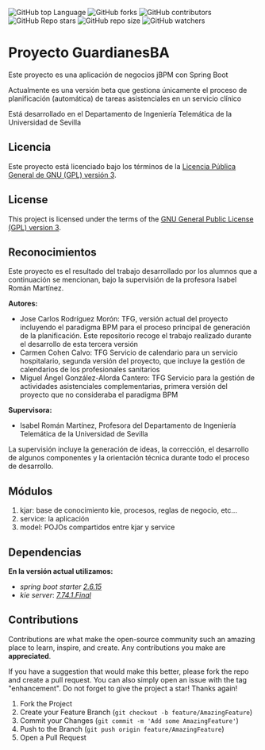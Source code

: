 ![GitHub top Language](https://img.shields.io/github/languages/top/tfg-projects-dit-us/GuardianesBA)
![GitHub forks](https://img.shields.io/github/forks/tfg-projects-dit-us/GuardianesBA?style=social)
![GitHub contributors](https://img.shields.io/github/contributors/tfg-projects-dit-us/GuardianesBA)
![GitHub Repo stars](https://img.shields.io/github/stars/tfg-projects-dit-us/GuardianesBA?style=social)
![GitHub repo size](https://img.shields.io/github/repo-size/tfg-projects-dit-us/GuardianesBA)
![GitHub watchers](https://img.shields.io/github/watchers/tfg-projects-dit-us/GuardianesBA)
# Proyecto GuardianesBA

Este proyecto es una aplicación de negocios jBPM con Spring Boot

Actualmente es una versión beta que gestiona únicamente el proceso de planificación (automática) de tareas asistenciales en un servicio clínico

Está desarrollado en el Departamento de Ingeniería Telemática de la Universidad de Sevilla

## Licencia

Este proyecto está licenciado bajo los términos de la [Licencia Pública General de GNU (GPL) versión 3](https://www.gnu.org/licenses/gpl-3.0.html).


## License

This project is licensed under the terms of the [GNU General Public License (GPL) version 3](https://www.gnu.org/licenses/gpl-3.0.html).

## Reconocimientos

Este proyecto es el resultado del trabajo desarrollado por los alumnos que a continuación se mencionan, bajo la supervisión de la profesora Isabel Román Martínez.

**Autores:**
- Jose Carlos Rodríguez Morón: TFG, versión actual del proyecto incluyendo el paradigma BPM para el proceso principal de generación de la planificación. Este repositorio recoge el trabajo realizado durante el desarrollo de esta tercera versión
- Carmen Cohen Calvo: TFG Servicio de calendario para un servicio hospitalario, segunda versión del proyecto, que incluye la gestión de calendarios de los profesionales sanitarios
- Miguel Ángel González-Alorda Cantero: TFG Servicio para la gestión de actividades asistenciales complementarias, primera versión del proyecto que no consideraba el paradigma BPM

**Supervisora:**
- Isabel Román Martínez, Profesora del Departamento de Ingeniería Telemática de la Universidad de Sevilla

La supervisión incluye la generación de ideas, la corrección, el desarrollo de algunos componentes y la orientación técnica durante todo el proceso de desarrollo.


## Módulos
1. kjar: base de conocimiento kie, procesos, reglas de negocio, etc...
2. service: la aplicación
3. model: POJOs compartidos entre kjar y service
## Dependencias
**En la versión actual utilizamos:**
* _spring boot starter_ [_2.6.15_](https://mvnrepository.com/artifact/org.springframework.boot/spring-boot-starter/2.6.15)
* _kie server_: [_7.74.1.Final_](https://mvnrepository.com/artifact/org.kie/kie-server-spring-boot-starter/7.74.1.Final)

## Contributions

Contributions are what make the open-source community such an amazing place to learn, inspire, and create. Any contributions you make are **appreciated**.

If you have a suggestion that would make this better, please fork the repo and create a pull request. You can also simply open an issue with the tag "enhancement". Do not forget to give the project a star! Thanks again!

1. Fork the Project
2. Create your Feature Branch (`git checkout -b feature/AmazingFeature`)
3. Commit your Changes (`git commit -m 'Add some AmazingFeature'`)
4. Push to the Branch (`git push origin feature/AmazingFeature`)
5. Open a Pull Request
